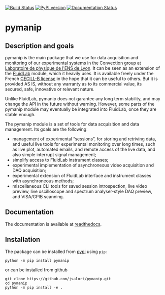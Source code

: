 [![Build Status](https://travis-ci.com/jsalort/pymanip.svg?branch=master)](https://travis-ci.com/jsalort/pymanip)
[![PyPI version](https://badge.fury.io/py/pymanip.svg)](https://badge.fury.io/py/pymanip)
[![Documentation Status](https://readthedocs.org/projects/pymanip/badge/?version=latest)](https://pymanip.readthedocs.io/en/latest/?badge=latest)

pymanip
=======

Description and goals
---------------------

pymanip is the main package that we use for data acquisition and monitoring of
our experimental systems in the Convection group at 
[Laboratoire de physique de l'ENS de Lyon](http://www.ens-lyon.fr/PHYSIQUE).
It can be seen as an extension
of the [FluidLab](https://foss.heptapod.net/fluiddyn/fluidlab) module, which it heavily uses.
It is available freely under the French 
[CECILL-B license](https://cecill.info/licences/Licence_CeCILL-B_V1-en.html)
in the hope that it can be useful to others. But it is provided AS IS, without any warranty as to
its commercial value, its secured, safe, innovative or relevant nature.

Unlike FluidLab, pymanip does not garantee any long term stability, and may change the API
in the future without warning.
However, some parts of the pymanip module may eventually be integrated into 
FluidLab, once they are stable enough.

The pymanip module is a set of tools for data acquisition and data management. Its goals are the
following:

- management of experimental “sessions”, for storing and retriving data, and useful live tools for experimental monitoring over long times, such as live plot, automated emails, and remote access of the live data, and also simple interrupt signal management;
- simplify access to FluidLab instrument classes;
- experimental implementation of asynchroneous video acquisition and DAQ acquisition;
- experimental extension of FluidLab interface and instrument classes with asynchroneous methods;
- miscellaneous CLI tools for saved session introspection, live video preview, live oscilloscope and spectrum analyser-style DAQ preview, and VISA/GPIB scanning.

Documentation
-------------

The documentation is available at [readthedocs](https://pymanip.readthedocs.io/en/latest/).

Installation
------------

The package can be installed from [pypi](https://pypi.org/project/pymanip/) using `pip`:

```
python -m pip install pymanip
```

or can be installed from github

```
git clone https://github.com/jsalort/pymanip.git
cd pymanip
python -m pip install -e .
```

